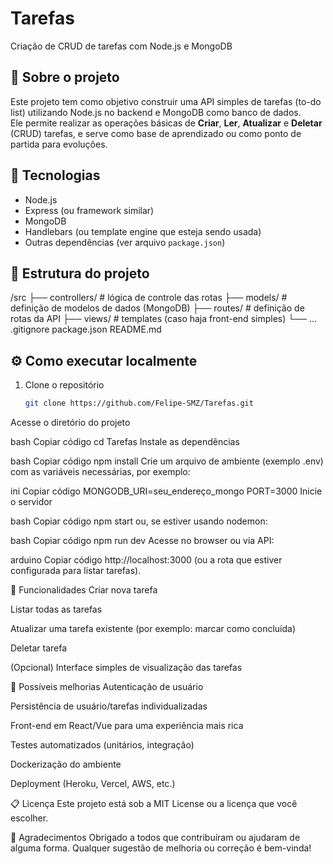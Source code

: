 # Tarefas  
Criação de CRUD de tarefas com Node.js e MongoDB

## 🧩 Sobre o projeto  
Este projeto tem como objetivo construir uma API simples de tarefas (to-do list) utilizando Node.js no backend e MongoDB como banco de dados.  
Ele permite realizar as operações básicas de **Criar**, **Ler**, **Atualizar** e **Deletar** (CRUD) tarefas, e serve como base de aprendizado ou como ponto de partida para evoluções.

## 🚀 Tecnologias  
- Node.js  
- Express (ou framework similar)  
- MongoDB  
- Handlebars (ou template engine que esteja sendo usada)  
- Outras dependências (ver arquivo `package.json`)

## 📁 Estrutura do projeto  
/src
├── controllers/ # lógica de controle das rotas
├── models/ # definição de modelos de dados (MongoDB)
├── routes/ # definição de rotas da API
├── views/ # templates (caso haja front-end simples)
└── …
.gitignore
package.json
README.md

## ⚙️ Como executar localmente  
1. Clone o repositório  
   ```bash
   git clone https://github.com/Felipe-SMZ/Tarefas.git
Acesse o diretório do projeto

bash
Copiar código
cd Tarefas
Instale as dependências

bash
Copiar código
npm install
Crie um arquivo de ambiente (exemplo .env) com as variáveis necessárias, por exemplo:

ini
Copiar código
MONGODB_URI=seu_endereço_mongo
PORT=3000
Inicie o servidor

bash
Copiar código
npm start
ou, se estiver usando nodemon:

bash
Copiar código
npm run dev
Acesse no browser ou via API:

arduino
Copiar código
http://localhost:3000
(ou a rota que estiver configurada para listar tarefas).

🧪 Funcionalidades
Criar nova tarefa

Listar todas as tarefas

Atualizar uma tarefa existente (por exemplo: marcar como concluída)

Deletar tarefa

(Opcional) Interface simples de visualização das tarefas

🎯 Possíveis melhorias
Autenticação de usuário

Persistência de usuário/tarefas individualizadas

Front-end em React/Vue para uma experiência mais rica

Testes automatizados (unitários, integração)

Dockerização do ambiente

Deployment (Heroku, Vercel, AWS, etc.)

📋 Licença
Este projeto está sob a MIT License ou a licença que você escolher.

🙌 Agradecimentos
Obrigado a todos que contribuíram ou ajudaram de alguma forma. Qualquer sugestão de melhoria ou correção é bem-vinda!